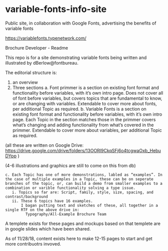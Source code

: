 # variable-fonts-info-site
Public site, in collaboration with Google Fonts, advertising the benefits of variable fonts

https://variablefonts.typenetwork.com/

Brochure Developer - Readme

This repo is for a site demonstrating variable fonts being written and illustrated by dBerlow@fontbureau.

The editorial structure is:
1. an overview
2. Three sections
    a. Font primmer is a section on existing font format and functionality before variables, with it’s own intro page.  Does not cover all of font before variables, but covers topics that are fundamental to know, or are changing with variables. Extendable to cover more about fonts, per additional Topic as required.
    b. Variable Fonts is a section on existing font format and functionality before variables, with it’s own intro page. Each Topic in the section matches those in the primmer covers what’s changing and adding functionality  from what’s covered in the primmer.  Extendable to cover more about variables, per additional Topic as required.

(all these are written on Google Drive: 
https://drive.google.com/drive/folders/13OORl9CkqSFj6o4tcgwaOxb_HebuDYpp )

(4-6 illustrations and graphics are still to come on this from db)

    c. Each Topic has one of more demonstrations, labled as “examples”. In the case of multiple examples in a Topic, these can be on seperate branches of the topic, or, can build a demo from smaller examples to a combination or varible functionality solving a type issue. 
       i. Topics so far are: Script, family, style, size, spacing, and contrast/background
       ii. These 6 topics have 16 examples. 
           I bagan putting text and sketches of these, all together in a single RTF on the above drive in:
             Typography/All-Example Brochure Team

A templete exists for these pages and mockups based on that templete are in google slides which have been shared. 

As of 11/28/18, content exists here to make 12-15 pages to start and get more contribuotrs invoved. 
